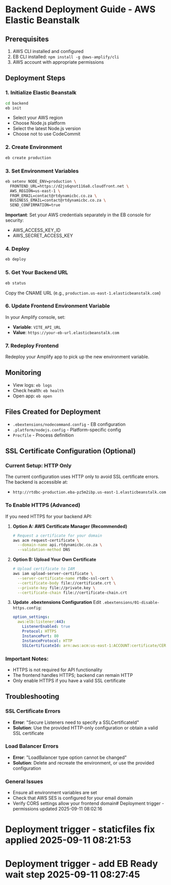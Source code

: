 # Backend Deployment Guide - AWS Elastic Beanstalk

## Prerequisites
1. AWS CLI installed and configured
2. EB CLI installed: `npm install -g @aws-amplify/cli`
3. AWS account with appropriate permissions

## Deployment Steps

### 1. Initialize Elastic Beanstalk
```bash
cd backend
eb init
```
- Select your AWS region
- Choose Node.js platform
- Select the latest Node.js version
- Choose not to use CodeCommit

### 2. Create Environment
```bash
eb create production
```

### 3. Set Environment Variables
```bash
eb setenv NODE_ENV=production \
  FRONTEND_URL=https://d2js6qnot116a8.cloudfront.net \
  AWS_REGION=us-east-1 \
  FROM_EMAIL=contact@rtdynamicbc.co.za \
  BUSINESS_EMAIL=contact@rtdynamicbc.co.za \
  SEND_CONFIRMATION=true
```

**Important**: Set your AWS credentials separately in the EB console for security:
- AWS_ACCESS_KEY_ID
- AWS_SECRET_ACCESS_KEY

### 4. Deploy
```bash
eb deploy
```

### 5. Get Your Backend URL
```bash
eb status
```
Copy the CNAME URL (e.g., `production.us-east-1.elasticbeanstalk.com`)

### 6. Update Frontend Environment Variable
In your Amplify console, set:
- **Variable**: `VITE_API_URL`
- **Value**: `https://your-eb-url.elasticbeanstalk.com`

### 7. Redeploy Frontend
Redeploy your Amplify app to pick up the new environment variable.

## Monitoring
- View logs: `eb logs`
- Check health: `eb health`
- Open app: `eb open`

## Files Created for Deployment
- `.ebextensions/nodecommand.config` - EB configuration
- `.platform/nodejs.config` - Platform-specific config
- `Procfile` - Process definition

## SSL Certificate Configuration (Optional)

### Current Setup: HTTP Only
The current configuration uses HTTP only to avoid SSL certificate errors. The backend is accessible at:
- `http://rtdbc-production.eba-pz5m2ibp.us-east-1.elasticbeanstalk.com`

### To Enable HTTPS (Advanced)
If you need HTTPS for your backend API:

1. **Option A: AWS Certificate Manager (Recommended)**
   ```bash
   # Request a certificate for your domain
   aws acm request-certificate \
     --domain-name api.rtdynamicbc.co.za \
     --validation-method DNS
   ```

2. **Option B: Upload Your Own Certificate**
   ```bash
   # Upload certificate to IAM
   aws iam upload-server-certificate \
     --server-certificate-name rtdbc-ssl-cert \
     --certificate-body file://certificate.crt \
     --private-key file://private.key \
     --certificate-chain file://certificate-chain.crt
   ```

3. **Update .ebextensions Configuration**
   Edit `.ebextensions/01-disable-https.config`:
   ```yaml
   option_settings:
     aws:elb:listener:443:
       ListenerEnabled: true
       Protocol: HTTPS
       InstancePort: 80
       InstanceProtocol: HTTP
       SSLCertificateId: arn:aws:acm:us-east-1:ACCOUNT:certificate/CERT-ID
   ```

### Important Notes:
- HTTPS is not required for API functionality
- The frontend handles HTTPS; backend can remain HTTP
- Only enable HTTPS if you have a valid SSL certificate

## Troubleshooting

### SSL Certificate Errors
- **Error**: "Secure Listeners need to specify a SSLCertificateId"
- **Solution**: Use the provided HTTP-only configuration or obtain a valid SSL certificate

### Load Balancer Errors
- **Error**: "LoadBalancer type option cannot be changed"
- **Solution**: Delete and recreate the environment, or use the provided configuration

### General Issues
- Ensure all environment variables are set
- Check that AWS SES is configured for your email domain
- Verify CORS settings allow your frontend domain# Deployment trigger - permissions updated 2025-09-11 08:02:16

# Deployment trigger - staticfiles fix applied 2025-09-11 08:21:53

# Deployment trigger - add EB Ready wait step 2025-09-11 08:27:45
